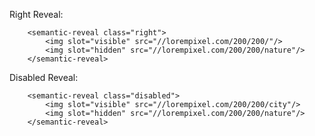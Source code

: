 Right Reveal:

        <semantic-reveal class="right">
            <img slot="visible" src="//lorempixel.com/200/200/"/>
            <img slot="hidden" src="//lorempixel.com/200/200/nature"/>
        </semantic-reveal>

Disabled Reveal:

        <semantic-reveal class="disabled">
            <img slot="visible" src="//lorempixel.com/200/200/city"/>
            <img slot="hidden" src="//lorempixel.com/200/200/nature"/>
        </semantic-reveal>
